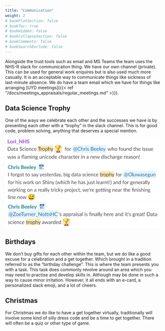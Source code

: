 ```yaml
---
title: "Communication"
weight: 2
# bookFlatSection: false
# bookToc: true
# bookHidden: false
# bookCollapseSection: false
# bookComments: false
# bookSearchExclude: false
---
```


Alongside the trust tools such as email and MS Teams the team uses the NHS-R slack for communication thing. We have our own channel (private). This can be used for general work enquires but is also used much more casually. It is an acceptable way to communicate things like sickness of last-minute absence. We do have a team email which we have for things like arranging [UYD meetings]({{< ref "/docs/meetings_appraisals/regular_meetings.md" >}}).

## Data Science Trophy

One of the ways we celebrate each other and the successes we have is by presenting each other with a “trophy” in the slack channel. This is for good code, problem solving, anything that deserves a special mention.

![Trophy 1](trophy1.png)
![Trophy 2](trophy2.png)
![Trophy 3](trophy3.png)

## Birthdays

We don’t buy gifts for each other within the team, but we do like a good excuse for a celebration and a get together. Which brought in a tradition referred to as the “birthday challenge”. This is where the team presents you with a task. This task does commonly revolve around an area which you may need to practise and develop skills in. Although may be done in such a way to cause minor irritation. However, it all ends with an e-card, a personalized slack emoji, and a lot of cheers.

## Christmas

For Christmas we do like to have a get together virtually, traditionally will involve some kind of silly dress code and be a time to get together. There will often be a quiz or other type of game.